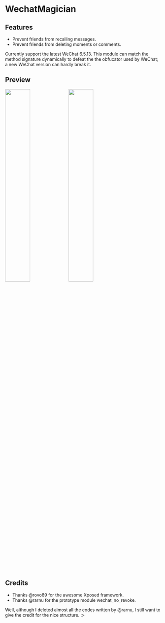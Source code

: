 # WechatMagician

## Features
* Prevent friends from recalling messages.
* Prevent friends from deleting moments or comments.

Currently support the latest WeChat 6.5.13. This module can match the method signature dynamically to defeat the the obfucator used by WeChat; a new WeChat version can hardly break it.

## Preview
<img src="https://github.com/Gh0u1L5/WechatMagician/raw/master/image/sample-1.en.png" width="40%" /> <img src="https://github.com/Gh0u1L5/WechatMagician/raw/master/image/sample-2.en.png" width="40%" />

## Credits
* Thanks @rovo89 for the awesome Xposed framework.
* Thanks @rarnu for the prototype module wechat_no_revoke.

Well, although I deleted almost all the codes written by @rarnu, I still want to give the credit for the nice structure. :>
